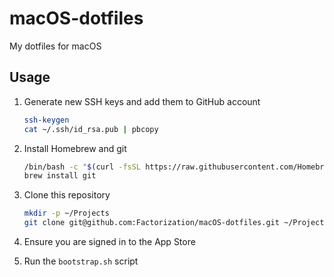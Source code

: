 # macOS-dotfiles

My dotfiles for macOS

## Usage

1. Generate new SSH keys and add them to GitHub account

    ```bash
    ssh-keygen
    cat ~/.ssh/id_rsa.pub | pbcopy
    ```

1. Install Homebrew and git

    ```bash
    /bin/bash -c "$(curl -fsSL https://raw.githubusercontent.com/Homebrew/install/master/install.sh)"
    brew install git
    ```

1. Clone this repository

    ```bash
    mkdir -p ~/Projects
    git clone git@github.com:Factorization/macOS-dotfiles.git ~/Projects/dotfiles
    ```

1. Ensure you are signed in to the App Store

1. Run the `bootstrap.sh` script

